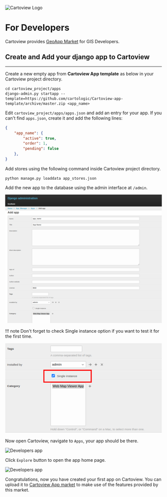 ![Cartoview Logo](img/cartoview-logo.png)
# For Developers

Cartoview provides [GeoApp Market][1] for GIS Developers.

[1]: https://appstore.cartoview.net/

## Create and Add your django app to Cartoview

***

Create a new empty app from **Cartoview App template** as below in your Cartoview project directory.

```shell
cd cartoview_project/apps
django-admin.py startapp --template=https://github.com/cartologic/Cartoview-app-template/archive/master.zip <app_name>
```

Edit ``cartoview_project/apps/apps.json`` and add an entry for your app. If you can't find `apps.json`, create it and add the following lines:

```json
{
    "app_name": {
        "active": true,
        "order": 1,
        "pending": false
    },
}
```

Add stores using the following command inside Cartoview project directory.

```shell
python manage.py loaddata app_stores.json
```

Add the new app to the database using the admin interface at `/admin`.

![Developers app](img/for-developers/developers_app.png)

!!! note
    Don't forget to check Single instance option if you want to test it for the first time.

![Developers app](img/for-developers/single_instance.PNG)
    
Now open Cartoview, navigate to ``Apps``, your app should be there.

![Developers app](img/for-developers/apps_panel.PNG)

Click ``Explore`` button to open the app home page.

![Developers app](img/for-developers/app_home.PNG)

Congratulations, now you have created your first app on Cartoview. You can upload it to [Cartoview App market][1] to make use of the features provided by this market.
